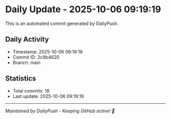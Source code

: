 # Daily Update - 2025-10-06 09:19:19

This is an automated commit generated by DailyPush.

## Daily Activity
- Timestamp: 2025-10-06 09:19:19
- Commit ID: 2c9b4620
- Branch: main

## Statistics
- Total commits: 18
- Last update: 2025-10-06 09:19:19

---
*Maintained by DailyPush - Keeping GitHub active! 🚀*
